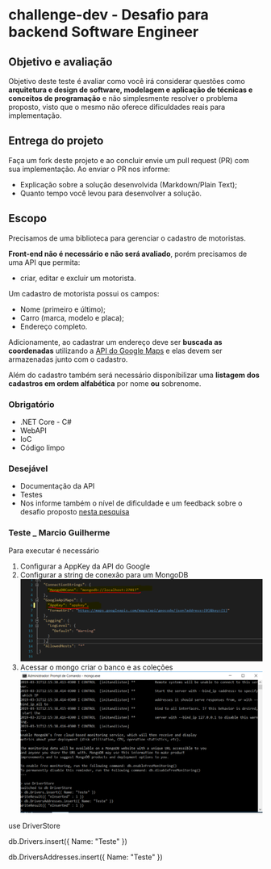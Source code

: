 # challenge-dev - Desafio para backend Software Engineer

## Objetivo e avaliação

Objetivo deste teste é avaliar como você irá considerar questões como **arquitetura e design de software, modelagem e aplicação de técnicas e conceitos de programação** e não simplesmente resolver o problema proposto, visto que o mesmo não oferece dificuldades reais para implementação.  

## Entrega do projeto

Faça um fork deste projeto e ao concluir envie um pull request (PR) com sua implementação. Ao enviar o PR nos informe:

 - Explicação sobre a solução desenvolvida (Markdown/Plain Text);
 - Quanto tempo você levou para desenvolver a solução.

## Escopo

Precisamos de uma biblioteca para gerenciar o cadastro de motoristas.

**Front-end não é necessário e não será avaliado**, porém precisamos de uma API que permita:

 - criar, editar e excluir um motorista.

Um cadastro de motorista possui os campos:

 - Nome (primeiro e último);
 - Carro (marca, modelo e placa);
 - Endereço completo.

Adicionamente, ao cadastrar um endereço deve ser **buscada as coordenadas** utilizando a [API do Google Maps](https://developers.google.com/maps/documentation/geocoding) e elas devem ser armazenadas junto com o cadastro.

Além do cadastro também será necessário disponibilizar uma **listagem dos cadastros em ordem alfabética** por nome **ou** sobrenome.

### Obrigatório
 - .NET Core - C#
 - WebAPI
 - IoC
 - Código limpo

### Desejável
 - Documentação da API
 - Testes
 - Nos informe também o nível de dificuldade e um feedback sobre o desafio proposto [nesta pesquisa](https://goo.gl/forms/qui1n636NKY2w96V2)
 
 
 
 ### Teste _ Marcio Guilherme
 
 Para executar é necessário 
1) Configurar a AppKey da API do Google 
2) Configurar a string de conexão para um MongoDB
![](MG.WappaDriverAPI/configuracao.PNG)
3) Acessar o mongo criar o banco e as coleções 
![](MG.WappaDriverAPI/MongoDB.PNG)

use DriverStore

db.Drivers.insert({ Name: "Teste" })

db.DriversAddresses.insert({ Name: "Teste" })

